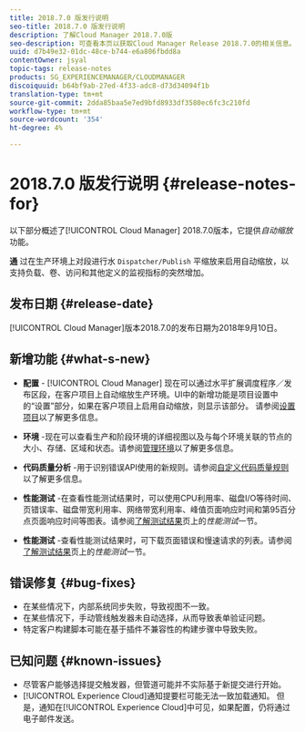 ```yaml
---
title: 2018.7.0 版发行说明
seo-title: 2018.7.0 版发行说明
description: 了解Cloud Manager 2018.7.0版
seo-description: 可查看本页以获取Cloud Manager Release 2018.7.0的相关信息。
uuid: d7b49e32-01dc-48ce-b744-e6a806fbdd8a
contentOwner: jsyal
topic-tags: release-notes
products: SG_EXPERIENCEMANAGER/CLOUDMANAGER
discoiquuid: b64bf9ab-27ed-4f33-adc8-d73d34094f1b
translation-type: tm+mt
source-git-commit: 2dda85baa5e7ed9bfd8933df3580ec6fc3c210fd
workflow-type: tm+mt
source-wordcount: '354'
ht-degree: 4%

---
```



# 2018.7.0 版发行说明 {#release-notes-for}

以下部分概述了[!UICONTROL Cloud Manager] 2018.7.0版本，它提供&#x200B;*自动缩放*&#x200B;功能。

**通** 过在生产环境上对段进行水 `Dispatcher/Publish` 平缩放来启用自动缩放，以支持负载、卷、访问和其他定义的监视指标的突然增加。

## 发布日期 {#release-date}

[!UICONTROL Cloud Manager]版本2018.7.0的发布日期为2018年9月10日。

## 新增功能 {#what-s-new}

* **配置** - [!UICONTROL Cloud Manager] 现在可以通过水平扩展调度程序／发布区段，在客户项目上自动缩放生产环境。UI中的新增功能是项目设置中的“设置”部分，如果在客户项目上启用自动缩放，则显示该部分。 请参阅[设置项目](setting-up-program.md)以了解更多信息。

* **环境** -现在可以查看生产和阶段环境的详细视图以及与每个环境关联的节点的大小、存储、区域和状态。请参阅[管理环境](manage-your-environment.md)以了解更多信息。

* **代码质量分析** -用于识别错误API使用的新规则。请参阅[自定义代码质量规则](custom-code-quality-rules.md)以了解更多信息。

* **性能测试** -在查看性能测试结果时，可以使用CPU利用率、磁盘I/O等待时间、页错误率、磁盘带宽利用率、网络带宽利用率、峰值页面响应时间和第95百分点页面响应时间等图表。请参阅[了解测试结果](understand-your-test-results.md)页上的&#x200B;*性能测试*&#x200B;一节。

* **性能测试** -查看性能测试结果时，可下载页面错误和慢速请求的列表。请参阅[了解测试结果](understand-your-test-results.md)页上的&#x200B;*性能测试*&#x200B;一节。

## 错误修复 {#bug-fixes}

* 在某些情况下，内部系统同步失败，导致视图不一致。
* 在某些情况下，手动管线触发器未自动选择，从而导致表单验证问题。
* 特定客户构建脚本可能在基于插件不兼容性的构建步骤中导致失败。

## 已知问题 {#known-issues}

* 尽管客户能够选择提交触发器，但管道可能并不实际基于新提交进行开始。
* [!UICONTROL Experience Cloud]通知提要栏可能无法一致加载通知。 但是，通知在[!UICONTROL Experience Cloud]中可见，如果配置，仍将通过电子邮件发送。

